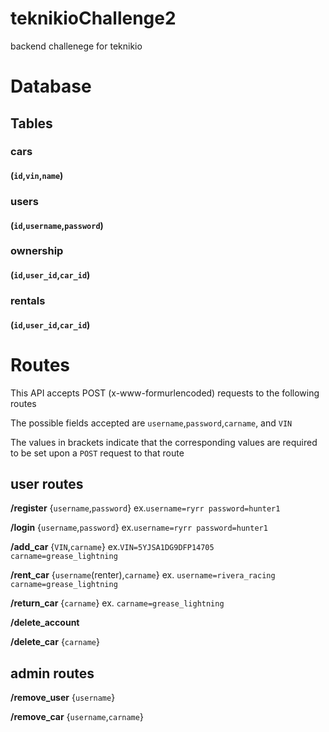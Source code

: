 # teknikioChallenge2
backend challenege for teknikio


# Database 


## Tables

### cars 
  #### (`id`,`vin`,`name`)

### users 
  #### (`id`,`username`,`password`) 

### ownership 
  #### (`id`,`user_id`,`car_id`)

### rentals 
  #### (`id`,`user_id`,`car_id`)

# Routes

This API accepts POST (x-www-formurlencoded) requests to the following routes

The possible fields accepted are `username`,`password`,`carname`, and `VIN`

The values in brackets indicate that the corresponding values are required to be set upon a `POST` request to that route

## user routes

**/register** {`username`,`password`} ex.`username=ryrr password=hunter1`

**/login** {`username`,`password`} ex.`username=ryrr password=hunter1`

**/add_car** {`VIN`,`carname`} ex.`VIN=5YJSA1DG9DFP14705 carname=grease_lightning`

**/rent_car** {`username`(renter),`carname`} ex. `username=rivera_racing carname=grease_lightning`

**/return_car** {`carname`} ex. `carname=grease_lightning`

**/delete_account**

**/delete_car** {`carname`}

## admin routes

**/remove_user** {`username`}

**/remove_car** {`username`,`carname`}
